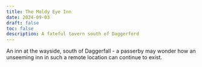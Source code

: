 ```yaml
---
title: The Moldy Eye Inn
date: 2024-09-03
draft: false
toc: false
description: A fateful tavern south of Daggerford
---
```



An inn at the wayside, south of Daggerfall - a passerby may wonder how an unseeming inn in such a remote location can continue to exist.